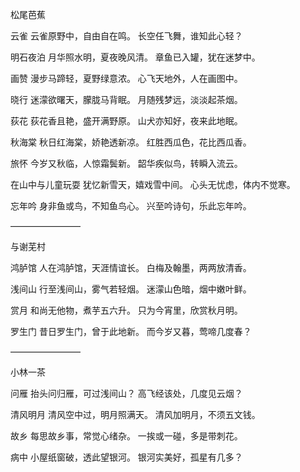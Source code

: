 松尾芭蕉

云雀
云雀原野中，自由自在鸣。
长空任飞舞，谁知此心轻？

明石夜泊
月华照水明，夏夜晚风清。
章鱼已入罐，犹在迷梦中。

画赞
漫步马蹄轻，夏野绿意浓。
心飞天地外，人在画图中。

晓行
迷濛欲曙天，朦胧马背眠。
月随残梦远，淡淡起茶烟。

荻花
荻花香且艳，盛开满野原。
山犬亦知好，夜来此地眠。

秋海棠
秋日红海棠，娇艳透新凉。
红胜西瓜色，花比西瓜香。

旅怀
今岁又秋临，人惊霜鬓新。
韶华疾似鸟，转瞬入流云。

在山中与儿童玩耍
犹忆新雪天，嬉戏雪中间。
心头无忧虑，体内不觉寒。

忘年吟
身非鱼或鸟，不知鱼鸟心。
兴至吟诗句，乐此忘年吟。

————————

与谢芜村



鸿胪馆
人在鸿胪馆，天涯情谊长。
白梅及翰墨，两两放清香。

浅间山
行至浅间山，雾气若轻烟。
迷濛山色暗，烟中嫩叶鲜。

赏月
和尚无他物，煮芋五六升。
只为今宵里，欣赏秋月明。

罗生门
昔日罗生门，曾于此地新。
而今岁又暮，莺啼几度春？

————————

小林一茶



问雁
抬头问归雁，可过浅间山？
高飞经该处，几度见云烟？

清风明月
清风空中过，明月照满天。
清风加明月，不须五文钱。

故乡
每思故乡事，常觉心绪杂。
一挨或一碰，多是带刺花。

病中
小屋纸窗破，透此望银河。
银河实美好，孤星有几多？
